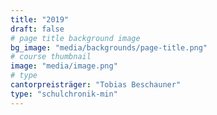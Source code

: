 ```yaml
---
title: "2019"
draft: false
# page title background image
bg_image: "media/backgrounds/page-title.png"
# course thumbnail
image: "media/image.png"
# type
cantorpreisträger: "Tobias Beschauner"
type: "schulchronik-min"
---
```

